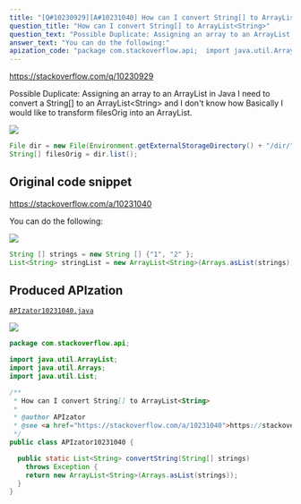 ```yaml
---
title: "[Q#10230929][A#10231040] How can I convert String[] to ArrayList<String>"
question_title: "How can I convert String[] to ArrayList<String>"
question_text: "Possible Duplicate: Assigning an array to an ArrayList in Java I need to convert a String[] to an ArrayList<String> and I don't know how Basically I would like to  transform filesOrig into an ArrayList."
answer_text: "You can do the following:"
apization_code: "package com.stackoverflow.api;  import java.util.ArrayList; import java.util.Arrays; import java.util.List;  /**  * How can I convert String[] to ArrayList<String>  *  * @author APIzator  * @see <a href=\"https://stackoverflow.com/a/10231040\">https://stackoverflow.com/a/10231040</a>  */ public class APIzator10231040 {    public static List<String> convertString(String[] strings)     throws Exception {     return new ArrayList<String>(Arrays.asList(strings));   } }"
---
```


https://stackoverflow.com/q/10230929

Possible Duplicate:
Assigning an array to an ArrayList in Java
I need to convert a String[] to an ArrayList&lt;String&gt; and I don&#x27;t know how
Basically I would like to  transform filesOrig into an ArrayList.


<div class="code-logo"><img src="/stackoverflow.png" /></div>

```java
File dir = new File(Environment.getExternalStorageDirectory() + "/dir/");
String[] filesOrig = dir.list();
```


## Original code snippet

https://stackoverflow.com/a/10231040

You can do the following:

<div class="code-logo"><img src="/stackoverflow.png" /></div>

```java
String [] strings = new String [] {"1", "2" };
List<String> stringList = new ArrayList<String>(Arrays.asList(strings)); //new ArrayList is only needed if you absolutely need an ArrayList
```

## Produced APIzation

[`APIzator10231040.java`](https://github.com/pasqualesalza/apization/raw/main/data/search/APIzator10231040.java)

<div class="code-logo"><img src="/apizator.png" /></div>

```java
package com.stackoverflow.api;

import java.util.ArrayList;
import java.util.Arrays;
import java.util.List;

/**
 * How can I convert String[] to ArrayList<String>
 *
 * @author APIzator
 * @see <a href="https://stackoverflow.com/a/10231040">https://stackoverflow.com/a/10231040</a>
 */
public class APIzator10231040 {

  public static List<String> convertString(String[] strings)
    throws Exception {
    return new ArrayList<String>(Arrays.asList(strings));
  }
}

```